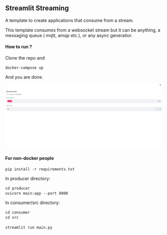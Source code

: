 ## Streamlit Streaming

A template to create applications that consume from a stream.

This template consumes from a websocket stream but it can be anything, a messaging queue ( mqtt, amqp etc.), or any async generatior.

#### How to run ?

Clone the repo and

```
docker-compose up
```

And you are done.

![snippet](assets/snippet.gif)

#### For non-docker people

```
pip install -r requirements.txt
```

In producer directory:

```
cd producer
uvicorn main:app --port 8000
```

In consumer/src directory:

```
cd consumer
cd src

streamlit run main.py
```


